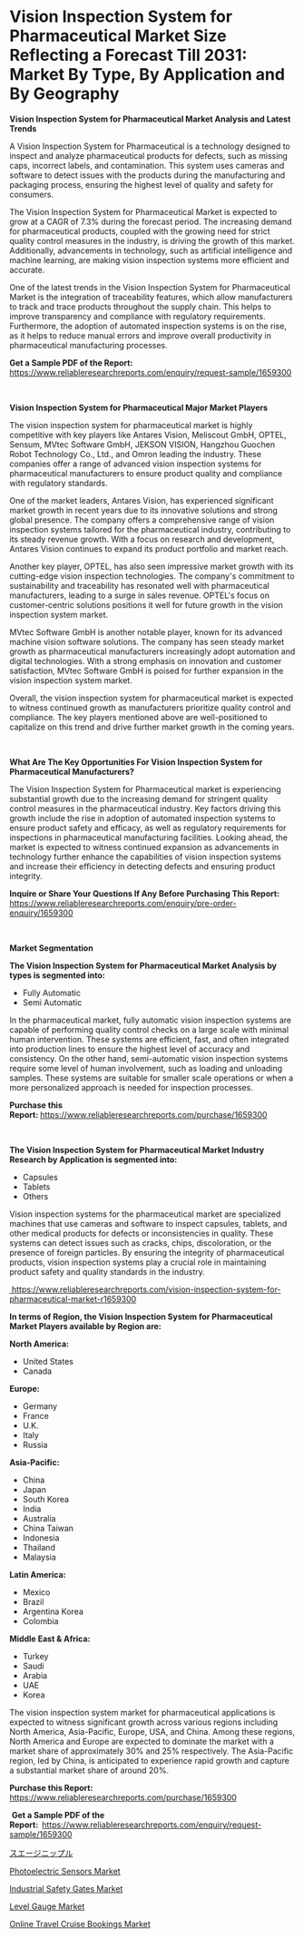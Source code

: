 <p><h1>Vision Inspection System for Pharmaceutical Market Size Reflecting a Forecast Till 2031: Market By Type, By Application and By Geography</h1></p><p><strong>Vision Inspection System for Pharmaceutical Market Analysis and Latest Trends</strong></p>
<p><p>A Vision Inspection System for Pharmaceutical is a technology designed to inspect and analyze pharmaceutical products for defects, such as missing caps, incorrect labels, and contamination. This system uses cameras and software to detect issues with the products during the manufacturing and packaging process, ensuring the highest level of quality and safety for consumers.</p><p>The Vision Inspection System for Pharmaceutical Market is expected to grow at a CAGR of 7.3% during the forecast period. The increasing demand for pharmaceutical products, coupled with the growing need for strict quality control measures in the industry, is driving the growth of this market. Additionally, advancements in technology, such as artificial intelligence and machine learning, are making vision inspection systems more efficient and accurate.</p><p>One of the latest trends in the Vision Inspection System for Pharmaceutical Market is the integration of traceability features, which allow manufacturers to track and trace products throughout the supply chain. This helps to improve transparency and compliance with regulatory requirements. Furthermore, the adoption of automated inspection systems is on the rise, as it helps to reduce manual errors and improve overall productivity in pharmaceutical manufacturing processes.</p></p>
<p><strong>Get a Sample PDF of the Report:&nbsp;</strong> <a href="https://www.reliableresearchreports.com/enquiry/request-sample/1659300">https://www.reliableresearchreports.com/enquiry/request-sample/1659300</a></p>
<p>&nbsp;</p>
<p><strong>Vision Inspection System for Pharmaceutical Major Market Players</strong></p>
<p><p>The vision inspection system for pharmaceutical market is highly competitive with key players like Antares Vision, Meliscout GmbH, OPTEL, Sensum, MVtec Software GmbH, JEKSON VISION, Hangzhou Guochen Robot Technology Co., Ltd., and Omron leading the industry. These companies offer a range of advanced vision inspection systems for pharmaceutical manufacturers to ensure product quality and compliance with regulatory standards.</p><p>One of the market leaders, Antares Vision, has experienced significant market growth in recent years due to its innovative solutions and strong global presence. The company offers a comprehensive range of vision inspection systems tailored for the pharmaceutical industry, contributing to its steady revenue growth. With a focus on research and development, Antares Vision continues to expand its product portfolio and market reach.</p><p>Another key player, OPTEL, has also seen impressive market growth with its cutting-edge vision inspection technologies. The company's commitment to sustainability and traceability has resonated well with pharmaceutical manufacturers, leading to a surge in sales revenue. OPTEL's focus on customer-centric solutions positions it well for future growth in the vision inspection system market.</p><p>MVtec Software GmbH is another notable player, known for its advanced machine vision software solutions. The company has seen steady market growth as pharmaceutical manufacturers increasingly adopt automation and digital technologies. With a strong emphasis on innovation and customer satisfaction, MVtec Software GmbH is poised for further expansion in the vision inspection system market.</p><p>Overall, the vision inspection system for pharmaceutical market is expected to witness continued growth as manufacturers prioritize quality control and compliance. The key players mentioned above are well-positioned to capitalize on this trend and drive further market growth in the coming years.</p></p>
<p>&nbsp;</p>
<p><strong>What Are The Key Opportunities For Vision Inspection System for Pharmaceutical Manufacturers?</strong></p>
<p><p>The Vision Inspection System for Pharmaceutical market is experiencing substantial growth due to the increasing demand for stringent quality control measures in the pharmaceutical industry. Key factors driving this growth include the rise in adoption of automated inspection systems to ensure product safety and efficacy, as well as regulatory requirements for inspections in pharmaceutical manufacturing facilities. Looking ahead, the market is expected to witness continued expansion as advancements in technology further enhance the capabilities of vision inspection systems and increase their efficiency in detecting defects and ensuring product integrity.</p></p>
<p><strong>Inquire or Share Your Questions If Any Before Purchasing This Report:</strong> <a href="https://www.reliableresearchreports.com/enquiry/pre-order-enquiry/1659300">https://www.reliableresearchreports.com/enquiry/pre-order-enquiry/1659300</a></p>
<p>&nbsp;</p>
<p><strong>Market Segmentation</strong></p>
<p><strong>The Vision Inspection System for Pharmaceutical Market Analysis by types is segmented into:</strong></p>
<p><ul><li>Fully Automatic</li><li>Semi Automatic</li></ul></p>
<p><p>In the pharmaceutical market, fully automatic vision inspection systems are capable of performing quality control checks on a large scale with minimal human intervention. These systems are efficient, fast, and often integrated into production lines to ensure the highest level of accuracy and consistency. On the other hand, semi-automatic vision inspection systems require some level of human involvement, such as loading and unloading samples. These systems are suitable for smaller scale operations or when a more personalized approach is needed for inspection processes.</p></p>
<p><strong>Purchase this Report:&nbsp;</strong><a href="https://www.reliableresearchreports.com/purchase/1659300">https://www.reliableresearchreports.com/purchase/1659300</a></p>
<p>&nbsp;</p>
<p><strong>The Vision Inspection System for Pharmaceutical Market Industry Research by Application is segmented into:</strong></p>
<p><ul><li>Capsules</li><li>Tablets</li><li>Others</li></ul></p>
<p><p>Vision inspection systems for the pharmaceutical market are specialized machines that use cameras and software to inspect capsules, tablets, and other medical products for defects or inconsistencies in quality. These systems can detect issues such as cracks, chips, discoloration, or the presence of foreign particles. By ensuring the integrity of pharmaceutical products, vision inspection systems play a crucial role in maintaining product safety and quality standards in the industry.</p></p>
<p><a href="https://www.reliableresearchreports.com/vision-inspection-system-for-pharmaceutical-market-r1659300">&nbsp;https://www.reliableresearchreports.com/vision-inspection-system-for-pharmaceutical-market-r1659300</a></p>
<p><strong>In terms of Region, the Vision Inspection System for Pharmaceutical Market Players available by Region are:</strong></p>
<p>
    <p> <strong> North America: </strong>
        <ul>
            <li>United States</li>
            <li>Canada</li>
        </ul>
        </p> 
    <p> <strong> Europe: </strong>
        <ul>
            <li>Germany</li>
            <li>France</li>
            <li>U.K.</li>
            <li>Italy</li>
            <li>Russia</li>
        </ul>
        </p> 
    <p> <strong> Asia-Pacific: </strong>
        <ul>
            <li>China</li>
            <li>Japan</li>
            <li>South Korea</li>
            <li>India</li>
            <li>Australia</li>
            <li>China Taiwan</li>
            <li>Indonesia</li>
            <li>Thailand</li>
            <li>Malaysia</li>
        </ul>
        </p> 
    <p> <strong> Latin America: </strong>
        <ul>
            <li>Mexico</li>
            <li>Brazil</li>
            <li>Argentina Korea</li>
            <li>Colombia</li>
        </ul>
        </p> 
    <p> <strong> Middle East & Africa: </strong>
        <ul>
            <li>Turkey</li>
            <li>Saudi</li>
            <li>Arabia</li>
            <li>UAE</li>
            <li>Korea</li>
        </ul>
    </p>
    </p>
<p><p>The vision inspection system market for pharmaceutical applications is expected to witness significant growth across various regions including North America, Asia-Pacific, Europe, USA, and China. Among these regions, North America and Europe are expected to dominate the market with a market share of approximately 30% and 25% respectively. The Asia-Pacific region, led by China, is anticipated to experience rapid growth and capture a substantial market share of around 20%.</p></p>
<p><strong>Purchase this Report: </strong><a href="https://www.reliableresearchreports.com/purchase/1659300">https://www.reliableresearchreports.com/purchase/1659300</a></p>
<p>&nbsp;<strong>Get a Sample PDF of the Report:&nbsp;&nbsp;</strong><a href="https://www.reliableresearchreports.com/enquiry/request-sample/1659300">https://www.reliableresearchreports.com/enquiry/request-sample/1659300</a></p>
<p><strong></strong></p>
<p><p><a href="https://github.com/RandallRunte2023/Market-Research-Report-List-1/blob/main/622003396265.md">スエージニップル</a></p><p><a href="https://issuu.com/reportprime-2/docs/photoelectric-sensors-market-size-2030.pptx">Photoelectric Sensors Market</a></p><p><a href="https://www.linkedin.com/pulse/industrial-safety-gates-market-size-outlook-forecast-2024-2031-iv51c">Industrial Safety Gates Market</a></p><p><a href="https://www.linkedin.com/pulse/level-gauge-market-furnishes-information-share-trends-growth-dvn1c">Level Gauge Market</a></p><p><a href="https://github.com/LitzyGulgowski2023/Market-Research-Report-List-1/blob/main/online-travel-cruise-bookings-market.md">Online Travel Cruise Bookings Market</a></p></p>